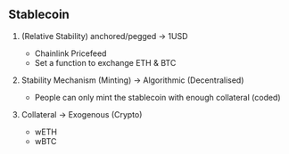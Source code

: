 ## Stablecoin 

1. (Relative Stability) anchored/pegged -> 1USD
    - Chainlink Pricefeed
    - Set a function to exchange ETH & BTC 

2. Stability Mechanism (Minting) -> Algorithmic (Decentralised)
    - People can only mint the stablecoin with enough collateral (coded)

3. Collateral -> Exogenous (Crypto)
    - wETH
    - wBTC